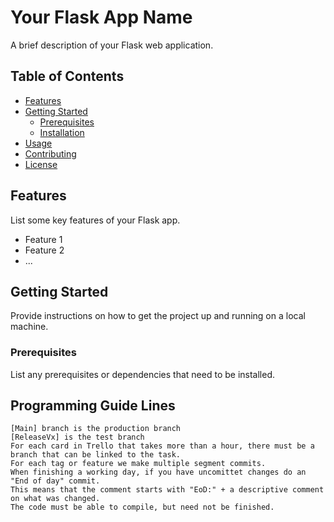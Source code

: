 # Your Flask App Name

A brief description of your Flask web application.

## Table of Contents

- [Features](#features)
- [Getting Started](#getting-started)
  - [Prerequisites](#prerequisites)
  - [Installation](#installation)
- [Usage](#usage)
- [Contributing](#contributing)
- [License](#license)

## Features

List some key features of your Flask app.

- Feature 1
- Feature 2
- ...

## Getting Started

Provide instructions on how to get the project up and running on a local machine.

### Prerequisites

List any prerequisites or dependencies that need to be installed.

## Programming Guide Lines
    [Main] branch is the production branch
    [ReleaseVx] is the test branch
    For each card in Trello that takes more than a hour, there must be a branch that can be linked to the task.
    For each tag or feature we make multiple segment commits.
    When finishing a working day, if you have uncomittet changes do an "End of day" commit.
    This means that the comment starts with "EoD:" + a descriptive comment on what was changed.
    The code must be able to compile, but need not be finished.
